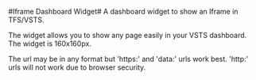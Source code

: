 #Iframe Dashboard Widget#
A dashboard widget to show an Iframe in TFS/VSTS.

The widget allows you to show any page easily in your VSTS dashboard. The widget
is 160x160px.

The url may be in any format but 'https:' and 'data:' urls work best.  'http:'
urls will not work due to browser security.

